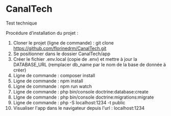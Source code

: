 # CanalTech
Test technique

Procédure d’installation du projet :
1. Cloner le projet (ligne de commande) : git clone https://github.com/florinedrm/CanalTech.git
2. Se positionner dans le dossier CanalTech/app
3. Créer le fichier .env.local (copie de .env) et mettre à jour la DATABASE_URL (remplacer db_name par le nom de la base de donnée à créer)
4. Ligne de commande : composer install
5. Ligne de commande : npm install
6. Ligne de commande : npm run watch
7. Ligne de commande : php bin/console doctrine:database:create
8. LIgne de commande : php bin/console doctrine:migrations:migrate
7. Ligne de commande : php -S localhost:1234 -t public
8. Visualiser l'app dans le navigateur depuis l'url : localhost:1234
